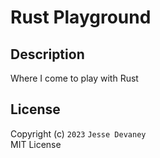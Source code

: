 # Rust Playground

## Description

Where I come to play with Rust

## License

Copyright (c) `2023` `Jesse Devaney`  
MIT License
